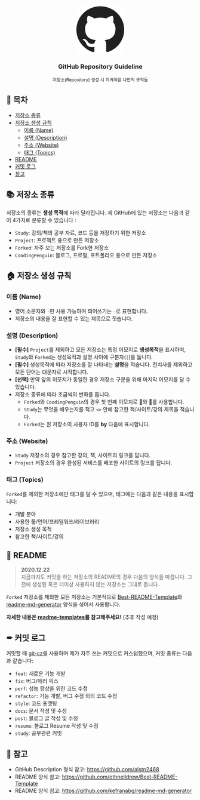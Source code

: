 <!-- PROJECT LOGO -->
<br />
<div align="center">
  <a href="https://github.com/coodingpenguin/repository-guideline">
    <img src="logo.png" alt="Logo" width="128" height="128">
  </a>
  <h3>GitHub Repository Guideline</h3>
  <small>저장소(Repository) 생성 시 지켜야할 나만의 규칙들</small>
</div>

## 📝 목차

- [저장소 종류](#-저장소-종류)
- [저장소 생성 규칙](#-저장소-생성-규칙)
  - [이름 (Name)](#이름-name)
  - [설명 (Description)](#설명-description)
  - [주소 (Website)](#주소-website)
  - [태그 (Topics)](#태그-topics)
- [README](#-readme)
- [커밋 로그](#-커밋-로그)
- [참고](#-참고)

## 📚 저장소 종류

저장소의 종류는 **생성 목적**에 따라 달라집니다. 제 GitHub에 있는 저장소는 다음과 같이 4가지로 분류할 수 있습니다 :

- `Study`: 강의/책의 공부 자료, 코드 등을 저장하기 위한 저장소
- `Project`: 프로젝트 용으로 만든 저장소
- `Forked`: 자주 보는 저장소를 Fork한 저장소
- `CoodingPenguin`: 블로그, 프로필, 포트폴리오 용으로 만든 저장소

## 🏠 저장소 생성 규칙

### 이름 (Name)

- 영어 소문자와 `-`만 사용 가능하며 띄어쓰기는 `-`로 표현합니다.
- 저장소의 내용을 잘 표현할 수 있는 제목으로 짓습니다.

### 설명 (Description)

- **[필수]** `Project`를 제외하고 모든 저장소는 특정 이모지로 **생성목적**을 표시하며, `Study`와 `Forked`는 생성목적과 설명 사이에 구분자(`|`)를 둡니다.
- **[필수]** 생성목적에 따라 저장소를 잘 나타내는 **설명**을 적습니다. 전치사를 제외하고 모든 단어는 대문자로 시작합니다.
- **[선택]** 만약 앞의 이모지가 동일한 경우 저장소 구분을 위해 마지막 이모지를 달 수 있습니다.
- 저장소 종류에 따라 조금씩의 변화를 둡니다.
  - `Forked`와 `CoodingPenguin`의 경우 첫 번째 이모지로 📌와 🐧를 사용합니다.
  - `Study`는 무엇을 배우는지를 적고 `<>` 안에 참고한 책/사이트/강의 제목을 적습니다.
  - `Forked`는 원 저장소의 사용자 ID를 **by** 다음에 표시합니다.

### 주소 (Website)

- `Study` 저장소의 경우 참고한 강의, 책, 사이트의 링크를 답니다.
- `Project` 저장소의 경우 완성된 서비스를 배포한 사이트의 링크를 답니다.

### 태그 (Topics)

`Forked`를 제외한 저장소에만 태그를 달 수 있으며, 태그에는 다음과 같은 내용을 표시합니다:

- 개발 분야
- 사용한 툴/언어/프레임워크/라이브러리
- 저장소 생성 목적
- 참고한 책/사이트/강의

## 📄 README

> <b>2020.12.22</b>  
> 지금까지도 커밋을 하는 저장소의 README의 경우 다음의 양식을 따릅니다. 그 전에 생성된 혹은 더이상 사용하지 않는 저장소는 그대로 둡니다.

`Forked` 저장소를 제외한 모든 저장소는 기본적으로 [Best-README-Template](https://github.com/othneildrew/Best-README-Template)와 [readme-md-generator](https://github.com/kefranabg/readme-md-generator) 양식을 섞어서 사용합니다.

**자세한 내용은 [readme-templates](./readme-templates)를 참고해주세요!** (추후 작성 예정)

## ✒ 커밋 로그

커밋할 때 [git-cz](https://github.com/streamich/git-cz)를 사용하며 제가 자주 쓰는 커밋으로 커스텀했으며, 커밋 종류는 다음과 같습니다:

- `feat`: 새로운 기능 개발
- `fix`: 버그/에러 픽스
- `perf`: 성능 향상을 위한 코드 수정
- `refactor`: 기능 개발, 버그 수정 외의 코드 수정
- `style`: 코드 포맷팅
- `docs`: 문서 작성 및 수정
- `post`: 블로그 글 작성 및 수정
- `resume`: 블로그 Resume 작성 및 수정
- `study`: 공부관련 커밋

## 📌 참고

- GitHub Description 형식 참고: https://github.com/alstn2468
- README 양식 참고: https://github.com/othneildrew/Best-README-Template
- README 양식 참고: https://github.com/kefranabg/readme-md-generator
